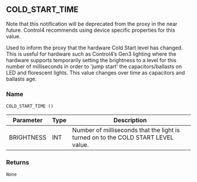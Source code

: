 ## COLD\_START\_TIME

Note that this notification will be deprecated from the proxy in the near future. Control4 recommends using device specific properties for this value.

Used to inform the proxy that the hardware Cold Start level has changed.  This is useful for hardware such as Control4’s Gen3 lighting where the hardware supports temporarily setting the brightness to a level for this number of milliseconds in order to 'jump start' the capacitors/ballasts on LED and florescent lights.  This value changes over time as capacitors and ballasts age.

### Name

`COLD_START_TIME ()`



| Parameter  | Type | Description                                                                       |
| ---------- | ---- | --------------------------------------------------------------------------------- |
| BRIGHTNESS | INT  | Number of milliseconds that the light is turned on to the COLD START LEVEL value. |


### Returns

`None`